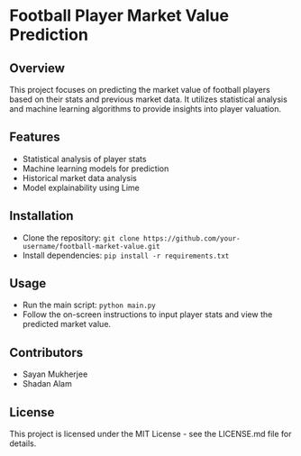 # Football Player Market Value Prediction

## Overview
This project focuses on predicting the market value of football players based on their stats and previous market data. It utilizes statistical analysis and machine learning algorithms to provide insights into player valuation.

## Features
- Statistical analysis of player stats
- Machine learning models for prediction
- Historical market data analysis
- Model explainability using Lime

## Installation
- Clone the repository: `git clone https://github.com/your-username/football-market-value.git`
- Install dependencies: `pip install -r requirements.txt`

## Usage
- Run the main script: `python main.py`
- Follow the on-screen instructions to input player stats and view the predicted market value.

## Contributors
- Sayan Mukherjee
- Shadan Alam

## License
This project is licensed under the MIT License - see the LICENSE.md file for details.
